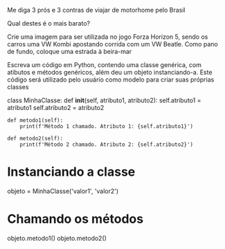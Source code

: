 Me diga 3 prós e 3 contras de viajar de motorhome pelo Brasil


Qual destes é o mais barato?


Crie uma imagem para ser utilizada no jogo Forza Horizon 5, sendo os carros uma VW Kombi apostando corrida com um VW Beatle. Como pano de fundo, coloque uma estrada à beira-mar


Escreva um código em Python, contendo uma classe genérica, com atibutos e métodos genéricos, além deu um objeto instanciando-a. Este código será utilizado pelo usuário como modelo para criar suas próprias classes



class MinhaClasse:
    def __init__(self, atributo1, atributo2):
        self.atributo1 = atributo1
        self.atributo2 = atributo2

    def metodo1(self):
        print(f'Método 1 chamado. Atributo 1: {self.atributo1}')

    def metodo2(self):
        print(f'Método 2 chamado. Atributo 2: {self.atributo2}')


# Instanciando a classe
objeto = MinhaClasse('valor1', 'valor2')

# Chamando os métodos
objeto.metodo1()
objeto.metodo2()
